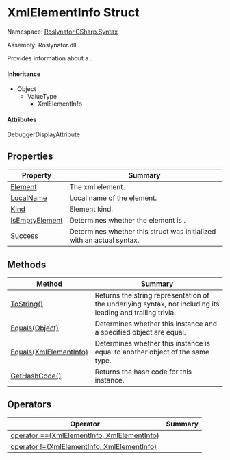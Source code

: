 # XmlElementInfo Struct

Namespace: [Roslynator.CSharp.Syntax](../README.md)

Assembly: Roslynator\.dll


Provides information about a \.

#### Inheritance

* Object
  * ValueType
    * XmlElementInfo

#### Attributes

DebuggerDisplayAttribute

## Properties

| Property| Summary|
| --- | --- |
| [Element](Element/README.md) | The xml element\. |
| [LocalName](LocalName/README.md) | Local name of the element\. |
| [Kind](Kind/README.md) | Element kind\. |
| [IsEmptyElement](IsEmptyElement/README.md) | Determines whether the element is \. |
| [Success](Success/README.md) | Determines whether this struct was initialized with an actual syntax\. |

## Methods

| Method| Summary|
| --- | --- |
| [ToString()](ToString/README.md) | Returns the string representation of the underlying syntax, not including its leading and trailing trivia\. |
| [Equals(Object)](Equals/README.md) | Determines whether this instance and a specified object are equal\. |
| [Equals(XmlElementInfo)](Equals/README.md) | Determines whether this instance is equal to another object of the same type\. |
| [GetHashCode()](GetHashCode/README.md) | Returns the hash code for this instance\. |

## Operators

| Operator| Summary|
| --- | --- |
| [operator ==(XmlElementInfo, XmlElementInfo)](op_Equality/README.md) | |
| [operator !=(XmlElementInfo, XmlElementInfo)](op_Inequality/README.md) | |

